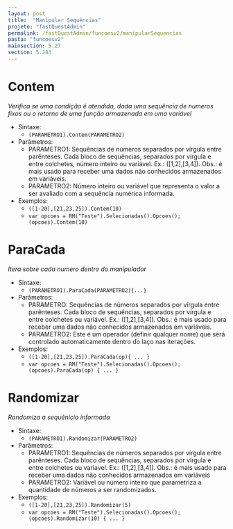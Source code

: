 ```yaml
---
layout: post
title:  "Manipular Sequências"
projeto: "fastQuestAdmin"
permalink: /fastQuestAdmin/funcoesv2/manipularSequencias
pasta: "funcoesv2"
mainsection: 5.27
section: 5.283
---
```


# Contem
*Verifica se uma condição é atendida, dada uma sequência de numeros fixos ou o retorno de uma função armazenada em uma variável*

- Sintaxe:
  - `(PARAMETRO1).Contem(PARAMETRO2)`
- Parâmetros:
  - PARAMETRO1: Sequências de números separados por vírgula entre parênteses. Cada bloco de sequências, separados por vírgula     e         entre colchetes, número inteiro ou variável. Ex.: ([1,2],[3,4]). Obs.: é mais usado para receber uma dados não conhecidos               armazenados em variáveis.
  - PARAMETRO2: Número inteiro ou variável que representa o valor a ser avaliado com a sequência numérica informada.
- Exemplos:
  - `([1-20],[21,23,25]).Contem(10)`
  - `var opcoes = RM("Teste").Selecionadas().Opcoes(); (opcoes).Contem(10)`
  
# ParaCada
*Itera sobre cada numero dentro do manipulador*

- Sintaxe:
  - `(PARAMETRO1).ParaCada(PARAMETRO2){...}`
- Parâmetros:
  - PARAMETRO: Sequências de números separados por vírgula entre parênteses. Cada bloco de sequências, separados por vírgula e     entre colchetes ou variável. Ex.: ([1,2],[3,4]). Obs.: é mais usado para receber uma dados não conhecidos armazenados em variáveis.
  - PARAMETRO2: Este é um operador (definir qualquer nome) que será controlado automaticamente dentro do laço nas iterações.
- Exemplos:
  - `([1-20],[21,23,25]).ParaCada(op){ ... }`
  - `var opcoes = RM("Teste").Selecionadas().Opcoes(); (opcoes).ParaCada(op) { ... }`

# Randomizar
*Randomiza a sequênicia informada*

- Sintaxe:
  - `(PARAMETRO1).Randomizar(PARAMETRO2)`
- Parâmetros:
  - PARAMETRO1: Sequências de números separados por vírgula entre parênteses. Cada bloco de sequências, separados por                       vírgula e entre colchetes ou variavel. Ex.: ([1,2],[3,4]). Obs.: é mais usado para receber uma dados não conhecidos armazenados em       variáveis
  - PARAMETRO2: Variável ou número inteiro que parametriza a quantidade de números a ser randomizados.
- Exemplos:
  - `([1-20],[21,23,25]).Randomizar(5)`
  - `var opcoes = RM("Teste").Selecionadas().Opcoes(); (opcoes).Randomizar(10) { ... }`
